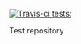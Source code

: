 [![Travis-ci tests:](https://travis-ci.org/nephantes/lstest.svg?branch=master)](https://travis-ci.org/nephantes/lstest.svg?branch=master)

Test repository